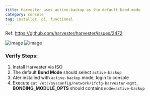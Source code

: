```yaml
---
title: Harvester uses active-backup as the default bond mode
category: console
tag: installer, p1, functional
---
```

Ref: https://github.com/harvester/harvester/issues/2472

![image](https://user-images.githubusercontent.com/5169694/184838334-a723f066-8eef-4cbc-ab66-6e02b758823d.png)
![image](https://user-images.githubusercontent.com/5169694/184839241-3702fa7c-950e-4b51-8c18-d29d4121f848.png)


### Verify Steps:
1. Install Harvester via ISO
1. The default **Bond Mode** should select `active-backup`
1. Ater installed with `active-backup` mode, login to console
1. Execute `cat /etc/sysconfig/network/ifcfg-harvester-mgmt`, **BONDING_MODULE_OPTS** should contains `mode=active-backup`

